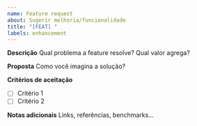```yaml
---
name: Feature request
about: Sugerir melhoria/funcionalidade
title: "[FEAT] "
labels: enhancement
---
```


**Descrição**
Qual problema a feature resolve? Qual valor agrega?

**Proposta**
Como você imagina a solução?

**Critérios de aceitação**
- [ ] Critério 1
- [ ] Critério 2

**Notas adicionais**
Links, referências, benchmarks…
